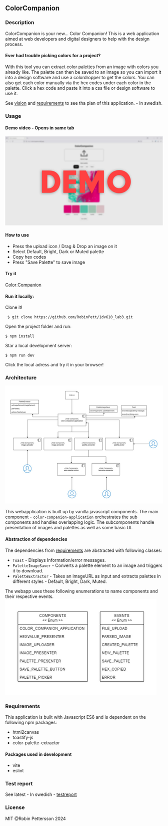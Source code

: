 ## ColorCompanion

### Description
ColorCompanion is your new... Color Companion!
This is a web application aimed at web developers and digital designers to help with the design process.

#### Ever had trouble picking colors for a project?
With this tool you can extract color palettes from an image with colors you already like.
The palette can then be saved to an image so you can import it into a design software and use a colordropper to get the colors.
You can also get each color manually via the hex codes under each color in the palette. Click a hex code and paste it into a css file or design software to use it.

See [vision](vision.md) and [requirements](kravspecifikation.md) to see tha plan of this application. - In swedish.

### Usage
#### Demo video - Opens in same tab
[![Demo video](.readme/demo.jpg)](https://youtu.be/vk7zFJTC2Zc)

#### How to use 
- Press the upload icon / Drag & Drop an image on it
- Select Default, Bright, Dark or Muted palette
- Copy hex codes 
- Press "Save Palette" to save image


#### Try it
[Color Companion](https://colorcompanion.netlify.app/)

#### Run it locally:
Clone it!

```
 $ git clone https://github.com/RobinPett/1dv610_lab3.git
 ```

 Open the project folder and run:
 ```
 $ npm install
 ```
 Star a local development server:
 ```
 $ npm run dev
 ```
 Click the local adress and try it in your browser!


### Architecture
![architecture](.readme/architecture.jpg)

This webapplication is built up by vanilla javascript components.
The main component - `color-companion-application` orchestrates the sub components and handles overlapping logic. The subcomponents handle presentation of images and palettes as well as some basic UI. 

#### Abstraction of dependencies
The dependencies from [requirements](#requirements) are abstracted with following classes:

- `Toast` - Displays Information/error messages.
- `PaletteImageSaver` - Converts a palette element to an image and triggers it to download.
- `PaletteExtractor` - Takes an imageURL as input and extracts palettes in different styles - Default, Bright, Dark, Muted.

The webapp uses these following enumerations to name components and their respective events.
![enumeration](.readme/enumeration.jpg)




### Requirements
This application is built with Javascript ES6 and is dependent on the following npm packages:
- html2canvas
- toastify-js
- color-palette-extractor

#### Packages used in development
- vite
- eslint

### Test report
See latest - In swedish - [testreport](testrapport.md)

### License
MIT @Robin Pettersson 2024